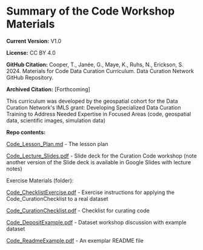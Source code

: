 # <a name="_40qxyxr531dz"></a>Summary of the Code Workshop Materials
**Current Version:** V1.0

**License:** CC BY 4.0

**GitHub Citation:**  Cooper, T., Janée, G., Maye, K., Ruhs, N., Erickson, S. 2024. Materials for Code Data Curation Curriculum. Data Curation Network GitHub Repository. 

**Archived Citation:** [Forthcoming]

This curriculum was developed by the geospatial cohort for the Data Curation Network's IMLS grant: Developing Specialized Data Curation Training to Address Needed Expertise in Focused Areas (code, geospatial data, scientific images, simulation data)

**Repo contents:**

[Code\_Lesson\_Plan.md](<Code_Lesson_Plan.md>) - The lesson plan

[Code\_Lecture\_Slides.pdf](<Code_Lecture_Slides.pdf>) - Slide deck for the Curation Code workshop (note another version of the Slide deck is available in Google Slides with lecture notes)

Exercise Materials (folder): 

[Code\_ChecklistExercise.pdf](https://github.com/DataCurationNetwork/curation-curriculum/blob/4ec8bd6de6f04b87b6da6eb4f5207d51c52052b5/Specialized%20Data%20Types/Code/Exercise%20Materials/Code_ChecklistExercise.pdf) - Exercise instructions for applying the Code\_CurationChecklist to a real dataset

[Code\_CurationChecklist.pdf](https://github.com/DataCurationNetwork/curation-curriculum/blob/4ec8bd6de6f04b87b6da6eb4f5207d51c52052b5/Specialized%20Data%20Types/Code/Exercise%20Materials/Code_CurationChecklist.pdf) - Checklist for curating code

[Code\_DepositExample.pdf](https://github.com/DataCurationNetwork/curation-curriculum/blob/4ec8bd6de6f04b87b6da6eb4f5207d51c52052b5/Specialized%20Data%20Types/Code/Exercise%20Materials/Code_DepositExample.pdf) - Dataset workshop discussion with example dataset

[Code\_ReadmeExample.pdf](https://github.com/DataCurationNetwork/curation-curriculum/blob/4ec8bd6de6f04b87b6da6eb4f5207d51c52052b5/Specialized%20Data%20Types/Code/Exercise%20Materials/Code_ReadmeExample.pdf) - An exemplar README file
